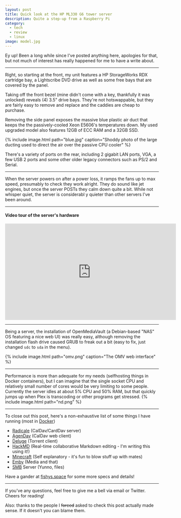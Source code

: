 ```yaml
---
layout: post
title: Quick look at the HP ML330 G6 tower server
description: Quite a step-up from a Raspberry Pi
category:
  - tech
  - review
  - linux
image: model.jpg
---
```


Ey up! Been a long while since I've posted anything here, apologies for that, but not much of interest has really happened for me to have a write about.

---

Right, so starting at the front, my unit features a HP StorageWorks RDX cartridge bay, a Lightscribe DVD drive as well as some free bays that are covered by the panel.

Taking off the front bezel (mine didn't come with a key, thankfully it was unlocked) reveals (4) 3.5" drive bays. They're not hotswappable, but they are fairly easy to remove and replace and the caddies are cheap to purchase.

Removing the side panel exposes the massive blue plastic air duct that keeps the the passively-cooled Xeon E5606's temperatures down. My used upgraded model also features 12GB of ECC RAM and a 32GB SSD.

{% include image.html path="blue.jpg" caption="Shoddy photo of the large ducting used to direct the air over the passive CPU cooler" %}

There's a variety of ports on the rear, including 2 gigabit LAN ports, VGA, a few USB 2 ports and some other older legacy connectors such as PS/2 and Serial.

---

When the server powers on after a power loss, it ramps the fans up to max speed, presumably to check they work alright. They do sound like jet engines, but once the server POSTs they calm down quite a bit. While not whisper quiet, the server is considerabl
y quieter than other servers I've been around.

---

#### Video tour of the server's hardware
<iframe width="560" height="315" src="https://www.youtube-nocookie.com/embed/odfbvDf8NCM?rel=0" frameborder="0" allow="autoplay; encrypted-media" allowfullscreen></iframe>

---

Being a server, the installation of OpenMediaVault (a Debian-based "NAS" OS featuring a nice web UI) was really easy, although removing the installation flash drive caused GRUB to freak out a bit (easy to fix, just changed `sdc` to `sda` in the menu).

{% include image.html path="omv.png" caption="The OMV web interface" %}

---

Performance is more than adequate for my needs (selfhosting things in Docker containers), but I can imagine that the single socket CPU and relatively small number of cores would be very limiting to some people.
Currently the server idles at about 5% CPU and 50% RAM, but that quickly jumps up when Plex is transcoding or other programs get stressed.
{% include image.html path="nd.png" %}

---

To close out this post, here's a non-exhaustive list of some things I have running (most in [Docker](https://www.docker.com/))

- [Radicale](http://radicale.org/) (CalDav/CardDav server)
- [AgenDav](http://agendav.org/) (CalDav web client)
- [Deluge](http://www.deluge-torrent.org/) (Torrent client)
- [HackMD](https://hackmd.io/) (Real-time collaborative Markdown editing - I'm writing this using it!)
- [Minecraft](https://minecraft.net/) (Self explanatory - it's fun to blow stuff up with mates)
- [Emby](https://emby.media) (Media and that)
- [SMB](https://en.wikipedia.org/wiki/Server_Message_Block) Server (Yunno, files)

Have a gander at [fishys.space](https://fishys.space) for some more specs and details!

---

If you've any questions, feel free to give me a bell via email or Twitter.
Cheers for reading!

Also: thanks to the people I ~~forced~~ asked to check this post actually made sense. If it doesn't you can blame them.
